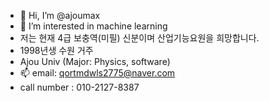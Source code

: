 - 👋 Hi, I’m @ajoumax
- 👀 I’m interested in machine learning
-   저는 현재 4급 보충역(미필) 신분이며 산업기능요원을 희망합니다.
-   1998년생 수원 거주
-   Ajou Univ (Major: Physics, software)
- 📫 email: qortmdwls2775@naver.com
-    call number : 010-2127-8387

<!---
ajoumax/ajoumax is a ✨ special ✨ repository because its `README.md` (this file) appears on your GitHub profile.
You can click the Preview link to take a look at your changes.
--->
